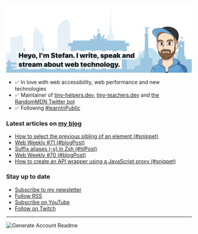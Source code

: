 <img alt="Heyo, I'm Stefan. I write and speak about web technology." src="https://raw.githubusercontent.com/stefanjudis/stefanjudis/main/screenshot.png">

- ✅ In love with web accessibility, web performance and new technologies
- ✅ Maintainer of [tiny-helpers.dev](https://tiny-helpers.dev), [tiny-teachers.dev](https://tiny-teachers.dev/) and [the RandomMDN Twitter bot](https://twitter.com/randomMDN)
- ✅ Following [#learnInPublic](https://www.stefanjudis.com/today-i-learned/)
### Latest articles on [my blog](https://www.stefanjudis.com)

<!-- BLOG-POST-LIST:START -->
- [How to select the previous sibling of an element &lpar;#snippet&rpar;](https://www.stefanjudis.com/snippets/how-to-select-the-previous-sibling/)
- [Web Weekly #71 &lpar;#blogPost&rpar;](https://www.stefanjudis.com/blog/web-weekly-71/)
- [Suffix aliases &lpar;-s&rpar; in Zsh &lpar;#tilPost&rpar;](https://www.stefanjudis.com/today-i-learned/suffix-aliases-in-zsh/)
- [Web Weekly #70 &lpar;#blogPost&rpar;](https://www.stefanjudis.com/blog/web-weekly-70/)
- [How to create an API wrapper using a JavaScript proxy &lpar;#snippet&rpar;](https://www.stefanjudis.com/snippets/how-to-create-an-api-wrapper-using-a-javascript-proxy/)
<!-- BLOG-POST-LIST:END -->

### Stay up to date

- [Subscribe to my newsletter](https://www.stefanjudis.com/newsletter/)
- [Follow RSS](https://www.stefanjudis.com/feeds/)
- [Subscribe on YouTube](https://youtube.com/c/stefanjudis)
- [Follow on Twitch](https://www.twitch.tv/stefanjudis)

---

![Generate Account Readme](https://github.com/stefanjudis/stefanjudis/workflows/Generate%20Account%20Readme/badge.svg)
